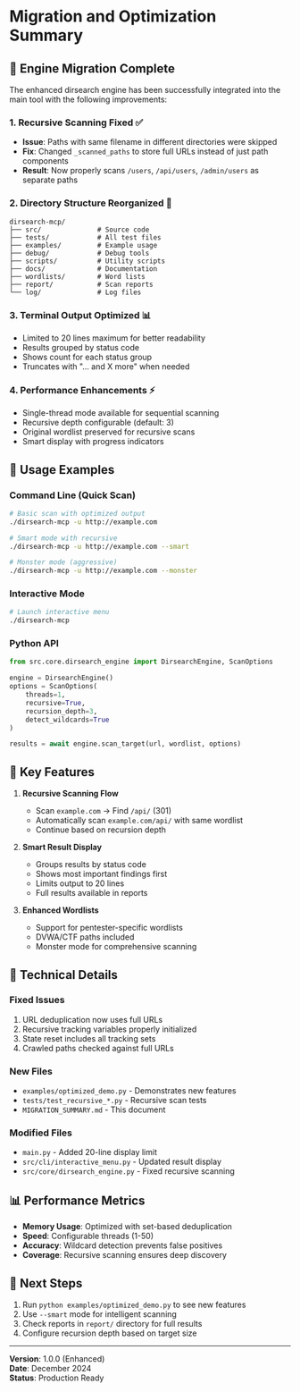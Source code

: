 # Migration and Optimization Summary

## 🚀 Engine Migration Complete

The enhanced dirsearch engine has been successfully integrated into the main tool with the following improvements:

### 1. **Recursive Scanning Fixed** ✅
- **Issue**: Paths with same filename in different directories were skipped
- **Fix**: Changed `_scanned_paths` to store full URLs instead of just path components
- **Result**: Now properly scans `/users`, `/api/users`, `/admin/users` as separate paths

### 2. **Directory Structure Reorganized** 📁
```
dirsearch-mcp/
├── src/              # Source code
├── tests/            # All test files
├── examples/         # Example usage
├── debug/            # Debug tools
├── scripts/          # Utility scripts
├── docs/             # Documentation
├── wordlists/        # Word lists
├── report/           # Scan reports
└── log/              # Log files
```

### 3. **Terminal Output Optimized** 📊
- Limited to 20 lines maximum for better readability
- Results grouped by status code
- Shows count for each status group
- Truncates with "... and X more" when needed

### 4. **Performance Enhancements** ⚡
- Single-thread mode available for sequential scanning
- Recursive depth configurable (default: 3)
- Original wordlist preserved for recursive scans
- Smart display with progress indicators

## 📝 Usage Examples

### Command Line (Quick Scan)
```bash
# Basic scan with optimized output
./dirsearch-mcp -u http://example.com

# Smart mode with recursive
./dirsearch-mcp -u http://example.com --smart

# Monster mode (aggressive)
./dirsearch-mcp -u http://example.com --monster
```

### Interactive Mode
```bash
# Launch interactive menu
./dirsearch-mcp
```

### Python API
```python
from src.core.dirsearch_engine import DirsearchEngine, ScanOptions

engine = DirsearchEngine()
options = ScanOptions(
    threads=1,
    recursive=True,
    recursion_depth=3,
    detect_wildcards=True
)

results = await engine.scan_target(url, wordlist, options)
```

## 🎯 Key Features

1. **Recursive Scanning Flow**
   - Scan `example.com` → Find `/api/` (301)
   - Automatically scan `example.com/api/` with same wordlist
   - Continue based on recursion depth

2. **Smart Result Display**
   - Groups results by status code
   - Shows most important findings first
   - Limits output to 20 lines
   - Full results available in reports

3. **Enhanced Wordlists**
   - Support for pentester-specific wordlists
   - DVWA/CTF paths included
   - Monster mode for comprehensive scanning

## 🔧 Technical Details

### Fixed Issues
1. URL deduplication now uses full URLs
2. Recursive tracking variables properly initialized
3. State reset includes all tracking sets
4. Crawled paths checked against full URLs

### New Files
- `examples/optimized_demo.py` - Demonstrates new features
- `tests/test_recursive_*.py` - Recursive scan tests
- `MIGRATION_SUMMARY.md` - This document

### Modified Files
- `main.py` - Added 20-line display limit
- `src/cli/interactive_menu.py` - Updated result display
- `src/core/dirsearch_engine.py` - Fixed recursive scanning

## 📊 Performance Metrics

- **Memory Usage**: Optimized with set-based deduplication
- **Speed**: Configurable threads (1-50)
- **Accuracy**: Wildcard detection prevents false positives
- **Coverage**: Recursive scanning ensures deep discovery

## 🚦 Next Steps

1. Run `python examples/optimized_demo.py` to see new features
2. Use `--smart` mode for intelligent scanning
3. Check reports in `report/` directory for full results
4. Configure recursion depth based on target size

---

**Version**: 1.0.0 (Enhanced)  
**Date**: December 2024  
**Status**: Production Ready